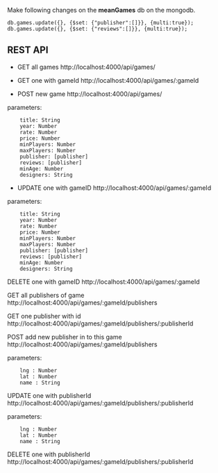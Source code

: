 Make following changes on the **meanGames** db on the mongodb.

```   
db.games.update({}, {$set: {"publisher":[]}}, {multi:true});
db.games.update({}, {$set: {"reviews":[]}}, {multi:true});
```

## REST API

* GET all games 
http://localhost:4000/api/games/

* GET one with gameId
http://localhost:4000/api/games/:gameId

* POST new game 
http://localhost:4000/api/games/

parameters:    
```
    title: String 
    year: Number
    rate: Number
    price: Number
    minPlayers: Number
    maxPlayers: Number
    publisher: [publisher]
    reviews: [publisher]
    minAge: Number
    designers: String
```
* UPDATE one with gameID
http://localhost:4000/api/games/:gameId

parameters:    
```
    title: String 
    year: Number
    rate: Number
    price: Number
    minPlayers: Number
    maxPlayers: Number
    publisher: [publisher]
    reviews: [publisher]
    minAge: Number
    designers: String
```

DELETE one with gameID
http://localhost:4000/api/games/:gameId

GET all publishers of game
http://localhost:4000/api/games/:gameId/publishers

GET one publisher with id
http://localhost:4000/api/games/:gameId/publishers/:publisherId

POST add new publisher in to this game
http://localhost:4000/api/games/:gameId/publishers

parameters:      
```  
    lng : Number
    lat : Number
    name : String
```

UPDATE one with publisherId
http://localhost:4000/api/games/:gameId/publishers/:publisherId

parameters:      
```  
    lng : Number
    lat : Number
    name : String
```

DELETE one with publisherId
http://localhost:4000/api/games/:gameId/publishers/:publisherId
